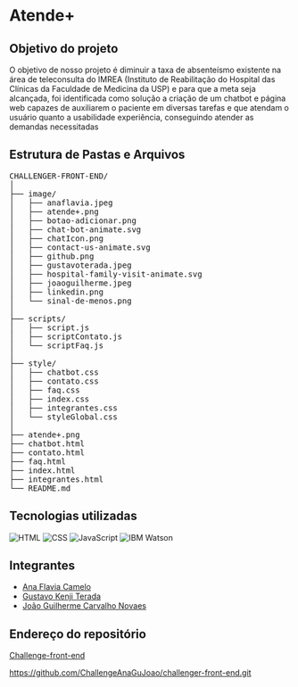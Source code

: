 # Atende+

## Objetivo do projeto

O objetivo de nosso projeto é diminuir a taxa de absenteísmo existente na área de teleconsulta do IMREA (Instituto de Reabilitação do Hospital das Clínicas da Faculdade de Medicina da USP) e para que a meta seja alcançada, foi identificada como solução a criação de um chatbot e página web capazes de auxiliarem o paciente em diversas tarefas e que atendam o usuário quanto a usabilidade experiência, conseguindo atender as demandas necessitadas

## Estrutura de Pastas e Arquivos

<pre>
CHALLENGER-FRONT-END/
│
├── image/
│   ├── anaflavia.jpeg
│   ├── atende+.png
│   ├── botao-adicionar.png
│   ├── chat-bot-animate.svg
│   ├── chatIcon.png
│   ├── contact-us-animate.svg
│   ├── github.png
│   ├── gustavoterada.jpeg
│   ├── hospital-family-visit-animate.svg
│   ├── joaoguilherme.jpeg
│   ├── linkedin.png
│   └── sinal-de-menos.png
│
├── scripts/
│   ├── script.js
│   ├── scriptContato.js
│   └── scriptFaq.js
│
├── style/
│   ├── chatbot.css
│   ├── contato.css
│   ├── faq.css
│   ├── index.css
│   ├── integrantes.css
│   └── styleGlobal.css
│
├── atende+.png
├── chatbot.html
├── contato.html
├── faq.html
├── index.html
├── integrantes.html
└── README.md
</pre>


## Tecnologias utilizadas

![HTML](https://img.shields.io/badge/HTML5-E34F26?style=for-the-badge&logo=html5&logoColor=white)
![CSS](https://img.shields.io/badge/CSS3-1572B6?style=for-the-badge&logo=css3&logoColor=white)
![JavaScript](https://img.shields.io/badge/JavaScript-F7DF1E?style=for-the-badge&logo=javascript&logoColor=black)
![IBM Watson](https://img.shields.io/badge/IBM%20Watsonx-00AEEF?style=for-the-badge&logo=ibm&logoColor=white)


## Integrantes

- [Ana Flavia Camelo](https://github.com/afcamelo)
- [Gustavo Kenji Terada](https://github.com/Gkenji110)
- [João Guilherme Carvalho Novaes](https://github.com/JoaoGuiNovaes)

## Endereço do repositório

[Challenge-front-end](https://github.com/ChallengeAnaGuJoao/challenger-front-end.git)

https://github.com/ChallengeAnaGuJoao/challenger-front-end.git
